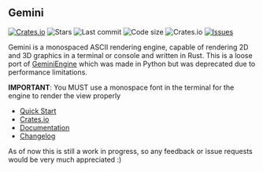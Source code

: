 ## Gemini

[![Crates.io](https://img.shields.io/crates/v/gemini-engine)](https://crates.io/crates/gemini-engine) ![Stars](https://img.shields.io/github/stars/redpenguinyt/gemini-rust?color=yellow) ![Last commit](https://img.shields.io/github/last-commit/redpenguinyt/gemini-rust) ![Code size](https://img.shields.io/github/languages/code-size/redpenguinyt/gemini-rust) ![Crates.io](https://img.shields.io/crates/d/gemini-engine) [![Issues](https://img.shields.io/github/issues/redpenguinyt/gemini-rust)](https://github.com/redpenguinyt/gemini-rust/issues)

Gemini is a monospaced ASCII rendering engine, capable of rendering 2D and 3D graphics in a terminal or console and written in Rust. This is a loose port of [GeminiEngine](https://github.com/redpenguinyt/GeminiEngine) which was made in Python but was deprecated due to performance limitations.

**IMPORTANT**: You MUST use a monospace font in the terminal for the engine to render the view properly

- [Quick Start](https://docs.rs/gemini-engine/latest/gemini_engine/elements/index.html)
- [Crates.io](https://crates.io/crates/gemini-engine)
- [Documentation](https://docs.rs/gemini-engine)
- [Changelog](https://github.com/redpenguinyt/gemini-rust/commits)

As of now this is still a work in progress, so any feedback or issue requests would be very much appreciated :)